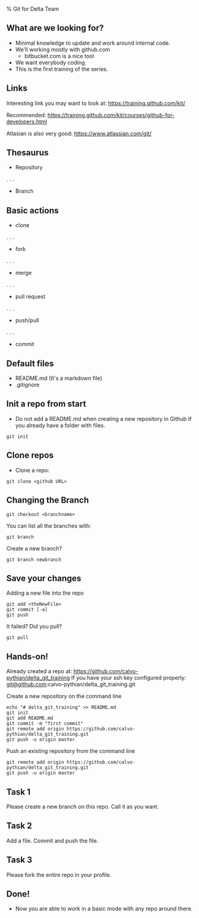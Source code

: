 % Git for Delta Team  


## What are we looking for?

- Minimal knowledge to update and work around internal code.
- We'll working mostly with github.com
  - bitbucket.com is a nice tool
- We want everybody coding.  
- This is the first training of the series.


## Links

Interesting link you may want to look at:
https://training.github.com/kit/

Recommended:
https://training.github.com/kit/courses/github-for-developers.html

Atlasian is also very good:
https://www.atlassian.com/git/


## Thesaurus

- Repository

. . .

- Branch

## Basic actions

- clone

. . .

- fork

. . .

- merge

. . .

- pull request

. . .

- push/pull

. . .

- commit


## Default files


- README.md (It's a markdown file)
- .gitignore

## Init a repo from start

- Do not add a README.md when creating a new repository in Github if you already have a folder with files.

```
git init
```


## Clone repos

- Clone a repo:

```
git clone <github URL>
```

## Changing the Branch

```
git checkout <branchname>
```

You can list all the branches with:

```
git branch
```

Create a new branch?

```
git branch newbranch
```

## Save your changes

Adding a new file into the repo

```
git add <theNewFile>
git commit [-a]
git push
```

It failed? Did you pull?

```
git pull
```

## Hands-on!

Already created a repo at: https://github.com/calvo-pythian/delta_git_training
If you have your ssh key configured properly: git@github.com:calvo-pythian/delta_git_training.git


Create a new repository on the command line

```
echo "# delta_git_training" >> README.md
git init
git add README.md
git commit -m "first commit"
git remote add origin https://github.com/calvo-pythian/delta_git_training.git
git push -u origin master
```

Push an existing repository from the command line

```
git remote add origin https://github.com/calvo-pythian/delta_git_training.git
git push -u origin master
```

## Task 1

Please create a new branch on this repo. Call it as you want.

## Task 2

Add a file. Commit and push the file.

## Task 3

Please fork the entire repo in your profile.

## Done!

- Now you are able to work in a basic mode with any repo around there.
